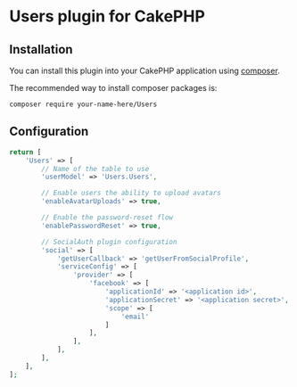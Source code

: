 # Users plugin for CakePHP

## Installation

You can install this plugin into your CakePHP application using [composer](http://getcomposer.org).

The recommended way to install composer packages is:

```
composer require your-name-here/Users
```

## Configuration

```php
return [
    'Users' => [
        // Name of the table to use
        'userModel' => 'Users.Users',

        // Enable users the ability to upload avatars
        'enableAvatarUploads' => true,

        // Enable the password-reset flow
        'enablePasswordReset' => true,

        // SocialAuth plugin configuration
        'social' => [
            'getUserCallback' => 'getUserFromSocialProfile',
            'serviceConfig' => [
                'provider' => [
                    'facebook' => [
                        'applicationId' => '<application id>',
                        'applicationSecret' => '<application secret>',
                        'scope' => [
                            'email'
                        ]
                    ],
                ],
            ],
        ],
    ],
];
```
